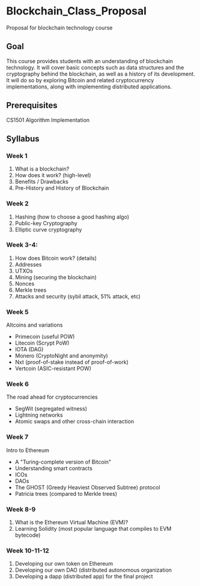 # Blockchain_Class_Proposal
Proposal for blockchain technology course

## Goal

This course provides students with an understanding of blockchain technology.  It will cover basic concepts such as data structures and the cryptography behind the blockchain, as well as a history of its development.  It will do so by exploring Bitcoin and related cryptocurrency implementations, along with implementing distributed applications.

## Prerequisites
CS1501 Algorithm Implementation

## Syllabus

### Week 1

1. What is a blockchain?
1. How does it work? (high-level)
1. Benefits / Drawbacks
1. Pre-History and History of Blockchain

### Week 2
 
1. Hashing (how to choose a good hashing algo)
1. Public-key Cryptography
1. Elliptic curve cryptography

### Week 3-4:

1. How does Bitcoin work? (details)
1. Addresses
1. UTXOs
1. Mining (securing the blockchain)
1. Nonces
1. Merkle trees
1. Attacks and security (sybil attack, 51% attack, etc)

### Week 5

Altcoins and variations 
  * Primecoin (useful POW)
  * Litecoin (Scrypt PoW)
  * IOTA  (DAG)
  * Monero (CryptoNight and anonymity)
  * Nxt (proof-of-stake instead of proof-of-work)
  * Vertcoin (ASIC-resistant POW)

### Week 6

The road ahead for cryptocurrencies
  * SegWit (segregated witness)
  * Lightning networks
  * Atomic swaps and other cross-chain interaction
  
### Week 7

Intro to Ethereum
  * A "Turing-complete version of Bitcoin"
  * Understanding smart contracts
  * ICOs
  * DAOs
  * The GHOST (Greedy Heaviest Observed Subtree) protocol
  * Patricia trees (compared to Merkle trees)

### Week 8-9

1. What is the Ethereum Virtual Machine (EVM)?
1. Learning Solidity (most popular language that compiles to EVM bytecode)

### Week 10-11-12

1. Developing our own token on Ethereum
1. Developing our own DAO (distributed autonomous organization
1. Developing a dapp (distributed app) for the final project